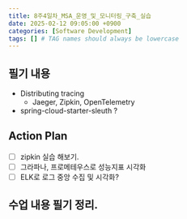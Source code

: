 ```yaml
---
title: 8주4일차_MSA_운영_및_모니터링_구축_실습
date: 2025-02-12 09:05:00 +0900
categories: [Software Development]
tags: [] # TAG names should always be lowercase
---
```


## 필기 내용
* Distributing tracing
  * Jaeger, Zipkin, OpenTelemetry
* spring-cloud-starter-sleuth ?


## Action Plan
- [ ] zipkin 실습 해보기.
- [ ] 그라파나, 프로메테우스로 성능지표 시각화
- [ ] ELK로 로그 중앙 수집 및 시각화?

## 수업 내용 필기 정리.

